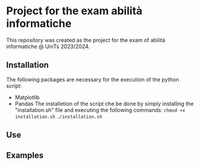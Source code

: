 # Project for the exam abilità informatiche
This repository was created as the project for the exam of abilità informatiche @ UniTs 2023/2024.
## Installation
The following packages are necessary for the execution of the python script:
* Matplotlib
* Pandas
The installetion of the script che be done by simply installing the "installation.sh" file and executing the following commands:
`chmod +x installation.sh`
`./installation.sh`
## Use 
## Examples
